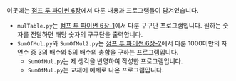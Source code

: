 이곳에는 [점프 투 파이썬 6장](https://wikidocs.net/34)에서 다룬 내용과 프로그램들이 담겨있습니다.

* `mulTable.py`는 [점프 투 파이썬 6장-1](https://wikidocs.net/35)에서 다룬 구구단 프로그램입니다. 원하는 숫자를 전달하면 해당 숫자의 구구단을 출력합니다.
* `SumOfMul.py`와 `SumOfMul2.py`는 [점프 투 파이썬 6장-2](https://wikidocs.net/40)에서 다룬 1000미만의 자연수 중 3의 배수와 5의 배수의 총합을 구하는 프로그램입니다.
  * `SumOfMul.py`는 제 생각을 반영하여 작성한 프로그램입니다.
  * `SumOfMul.py`는 교재에 예제로 나온 프로그램입니다.
